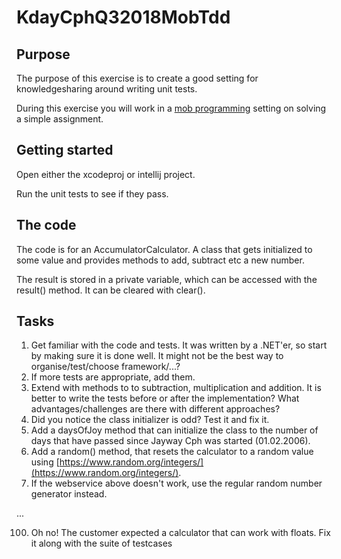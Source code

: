# KdayCphQ32018MobTdd
## Purpose
The purpose of this exercise is to create a good setting for knowledgesharing around writing unit tests.

During this exercise you will work in a [mob programming](https://www.youtube.com/watch?v=p_pvslS4gEI) setting on solving a simple assignment. 

## Getting started
Open either the xcodeproj or intellij project.

Run the unit tests to see if they pass.

## The code
The code is for an AccumulatorCalculator. A class that gets initialized to some value and provides methods to add, subtract etc a new number. 

The result is stored in a private variable, which can be accessed with the result() method. It can be cleared with clear().

## Tasks
1. Get familiar with the code and tests. It was written by a .NET'er, so start by making sure it is done well. It might not be the best way to organise/test/choose framework/...?
2. If more tests are appropriate, add them.
3. Extend with methods to to subtraction, multiplication and addition. It is better to write the tests before or after the implementation? What advantages/challenges are there with different approaches?
4. Did you notice the class initializer is odd? Test it and fix it.
5. Add a daysOfJoy method that can initialize the class to the number of days that have passed since Jayway Cph was started (01.02.2006).
6. Add a random() method, that resets the calculator to a random value using [https://www.random.org/integers/](https://www.random.org/integers/).
7. If the webservice above doesn't work, use the regular random number generator instead.

...

100. Oh no! The customer expected a calculator that can work with floats. Fix it along with the suite of testcases
